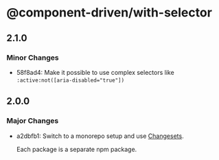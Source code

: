 # @component-driven/with-selector

## 2.1.0

### Minor Changes

- 58f8ad4: Make it possible to use complex selectors like `:active:not([aria-disabled="true"])`

## 2.0.0

### Major Changes

- a2dbfb1: Switch to a monorepo setup and use [Changesets](https://github.com/atlassian/changesets).

  Each package is a separate npm package.
